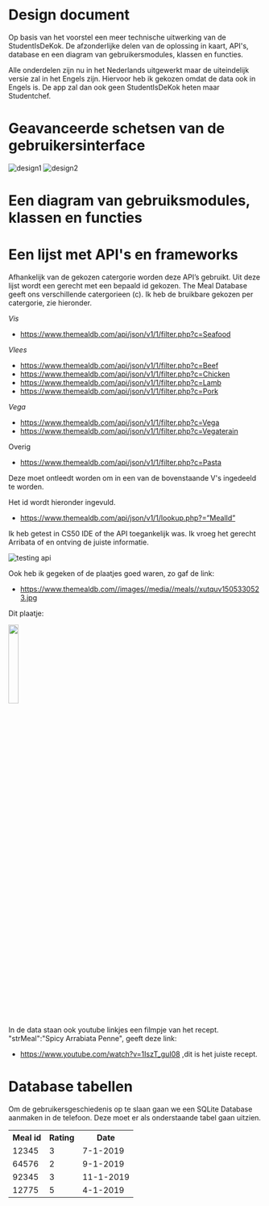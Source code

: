 # Design document 

Op basis van het voorstel een meer technische uitwerking van de StudentIsDeKok. De afzonderlijke delen van de oplossing in kaart, API's, database en een diagram van gebruikersmodules, klassen en functies. 

Alle onderdelen zijn nu in het Nederlands uitgewerkt maar de uiteindelijk versie zal in het Engels zijn. Hiervoor heb ik gekozen omdat de data ook in Engels is. De app zal dan ook geen StudentIsDeKok heten maar Studentchef. 


# Geavanceerde schetsen van de gebruikersinterface

![design1](https://user-images.githubusercontent.com/43133057/50820657-878afe00-132d-11e9-8770-fba02b849740.png)
![design2](https://user-images.githubusercontent.com/43133057/50820658-878afe00-132d-11e9-9080-9297b46e4106.png)

# Een diagram van gebruiksmodules, klassen en functies

# Een lijst met API's en frameworks

Afhankelijk van de gekozen catergorie worden deze API’s gebruikt. Uit deze lijst wordt een gerecht met een bepaald id gekozen.
The Meal Database geeft ons verschillende catergorieen (c). Ik heb de bruikbare gekozen per catergorie, zie hieronder. 

*Vis*
  - https://www.themealdb.com/api/json/v1/1/filter.php?c=Seafood

*Vlees*  
 - https://www.themealdb.com/api/json/v1/1/filter.php?c=Beef
 - https://www.themealdb.com/api/json/v1/1/filter.php?c=Chicken
 - https://www.themealdb.com/api/json/v1/1/filter.php?c=Lamb
 - https://www.themealdb.com/api/json/v1/1/filter.php?c=Pork

*Vega*  
 - https://www.themealdb.com/api/json/v1/1/filter.php?c=Vega
 - https://www.themealdb.com/api/json/v1/1/filter.php?c=Vegaterain

Overig
- https://www.themealdb.com/api/json/v1/1/filter.php?c=Pasta

Deze moet ontleedt worden om in een van de bovenstaande V's ingedeeld te worden.

Het id wordt hieronder ingevuld. 
 - https://www.themealdb.com/api/json/v1/1/lookup.php?=”MealId”



Ik heb getest in CS50 IDE of the API toegankelijk was. Ik vroeg het gerecht Arribata of en ontving de juiste informatie.

![testing api](https://user-images.githubusercontent.com/43133057/50821626-f8331a00-132f-11e9-81a0-bec080b8025a.png)

Ook heb ik gegeken of de plaatjes goed waren, zo gaf de link:
- https://www.themealdb.com//images//media//meals//xutquv1505330523.jpg

Dit plaatje:

<img src="https://user-images.githubusercontent.com/43133057/50823459-56fa9280-1334-11e9-9c17-af86a440684b.jpg" width="20%" height="20%"/>


In de data staan ook youtube linkjes een filmpje van het recept. "strMeal":"Spicy Arrabiata Penne", geeft deze link:

- https://www.youtube.com/watch?v=1IszT_guI08
,dit is het juiste recept. 
# Database tabellen 

Om de gebruikersgeschiedenis op te slaan gaan we een SQLite Database aanmaken in de telefoon. Deze moet er als onderstaande tabel gaan uitzien.

<table>
	<tr>
		<th>Meal id </th>
		<th>Rating </th>
		<th>Date </th>
	</tr>
	<tr>
		<td> 12345      </td>
		<td> 3          </td>
		<td> 7-1-2019   </td>
	</tr>
	<tr>
		<td> 64576      </td>
		<td> 2          </td>
		<td> 9-1-2019   </td>
	</tr>
	<tr>
		<td> 92345      </td>
		<td> 3          </td>
		<td> 11-1-2019  </td>
	</tr>
	<tr>
		<td> 12775      </td>
		<td> 5          </td>
		<td> 4-1-2019   </td>
	</tr>
</table>
